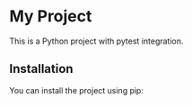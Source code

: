 # My Project

This is a Python project with pytest integration.

## Installation

You can install the project using pip:

